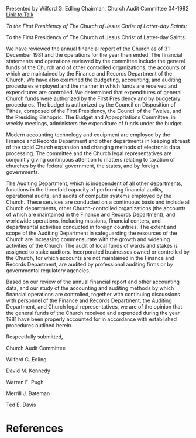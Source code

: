 Presented by Wilford G. Edling
Chairman, Church Audit Committee
04-1982
[Link to Talk](https://www.churchofjesuschrist.org/study/general-conference/1982/04/church-audit-committee-report?lang=eng)

_To the First Presidency of The Church of Jesus Christ of Latter-day Saints:_

To the First Presidency of The Church of Jesus Christ of Latter-day Saints:





We have reviewed the annual financial report of the Church as of 31 December 1981 and the operations for the year then ended. The financial statements and operations reviewed by the committee include the general funds of the Church and of other controlled organizations, the accounts of which are maintained by the Finance and Records Department of the Church. We have also examined the budgeting, accounting, and auditing procedures employed and the manner in which funds are received and expenditures are controlled. We determined that expenditures of general Church funds were authorized by the First Presidency and by budgetary procedures. The budget is authorized by the Council on Disposition of Tithes, composed of the First Presidency, the Council of the Twelve, and the Presiding Bishopric. The Budget and Appropriations Committee, in weekly meetings, administers the expenditure of funds under the budget.

Modern accounting technology and equipment are employed by the Finance and Records Department and other departments in keeping abreast of the rapid Church expansion and changing methods of electronic data processing. The committee and the Church legal representatives are conjointly giving continuous attention to matters relating to taxation of churches by the federal government, the states, and by foreign governments.

The Auditing Department, which is independent of all other departments, functions in the threefold capacity of performing financial audits, operational audits, and audits of computer systems employed by the Church. These services are conducted on a continuous basis and include all Church departments, other Church-controlled organizations (the accounts of which are maintained in the Finance and Records Department), and worldwide operations, including missions, financial centers, and departmental activities conducted in foreign countries. The extent and scope of the Auditing Department in safeguarding the resources of the Church are increasing commensurate with the growth and widening activities of the Church. The audit of local funds of wards and stakes is assigned to stake auditors. Incorporated businesses owned or controlled by the Church, for which accounts are not maintained in the Finance and Records Department, are audited by professional auditing firms or by governmental regulatory agencies.

Based on our review of the annual financial report and other accounting data, and our study of the accounting and auditing methods by which financial operations are controlled, together with continuing discussions with personnel of the Finance and Records Department, the Auditing Department, and Church legal representatives, we are of the opinion that the general funds of the Church received and expended during the year 1981 have been properly accounted for in accordance with established procedures outlined herein.



Respectfully submitted,

Church Audit Committee

Wilford G. Edling

David M. Kennedy

Warren E. Pugh

Merrill J. Bateman

Ted E. Davis

# References
